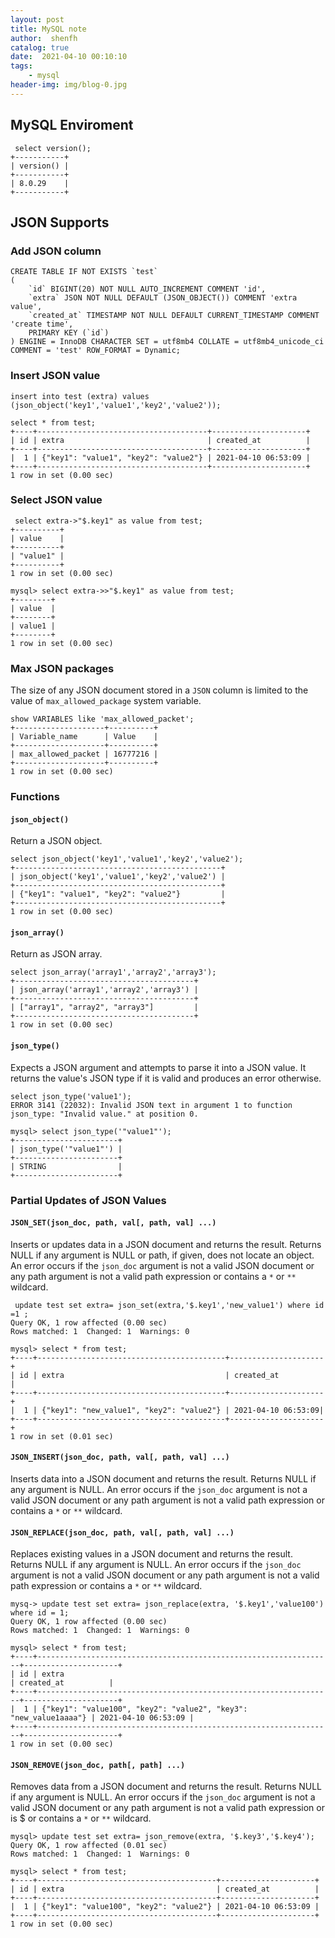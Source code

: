 ```yaml
---
layout: post
title: MySQL note
author:  shenfh
catalog: true
date:  2021-04-10 00:10:10
tags:
    - mysql
header-img: img/blog-0.jpg
---
```



## MySQL Enviroment

```shell
 select version();
+-----------+
| version() |
+-----------+
| 8.0.29    |
+-----------+
```

## JSON Supports

### Add JSON column

```shell
CREATE TABLE IF NOT EXISTS `test`
(
    `id` BIGINT(20) NOT NULL AUTO_INCREMENT COMMENT 'id',
    `extra` JSON NOT NULL DEFAULT (JSON_OBJECT()) COMMENT 'extra value',
    `created_at` TIMESTAMP NOT NULL DEFAULT CURRENT_TIMESTAMP COMMENT 'create time',
    PRIMARY KEY (`id`)
) ENGINE = InnoDB CHARACTER SET = utf8mb4 COLLATE = utf8mb4_unicode_ci COMMENT = 'test' ROW_FORMAT = Dynamic;
```

### Insert JSON value
```shell
insert into test (extra) values (json_object('key1','value1','key2','value2'));

select * from test;
+----+--------------------------------------+---------------------+
| id | extra                                | created_at          |
+----+--------------------------------------+---------------------+
|  1 | {"key1": "value1", "key2": "value2"} | 2021-04-10 06:53:09 |
+----+--------------------------------------+---------------------+
1 row in set (0.00 sec)
```

### Select JSON value

```shell
 select extra->"$.key1" as value from test;
+----------+
| value    |
+----------+
| "value1" |
+----------+
1 row in set (0.00 sec)

mysql> select extra->>"$.key1" as value from test;
+--------+
| value  |
+--------+
| value1 |
+--------+
1 row in set (0.00 sec)
```

### Max JSON packages

The size of any JSON document stored in a `JSON` column is limited to the value of `max_allowed_package` system variable.

```shell
show VARIABLES like 'max_allowed_packet';
+--------------------+----------+
| Variable_name      | Value    |
+--------------------+----------+
| max_allowed_packet | 16777216 |
+--------------------+----------+
1 row in set (0.00 sec)
```

### Functions

#### `json_object()` 
Return a JSON object.

```shell
select json_object('key1','value1','key2','value2');
+----------------------------------------------+
| json_object('key1','value1','key2','value2') |
+----------------------------------------------+
| {"key1": "value1", "key2": "value2"}         |
+----------------------------------------------+
1 row in set (0.00 sec)
```

#### `json_array()` 
Return as JSON array.

```shell
select json_array('array1','array2','array3');
+----------------------------------------+
| json_array('array1','array2','array3') |
+----------------------------------------+
| ["array1", "array2", "array3"]         |
+----------------------------------------+
1 row in set (0.00 sec)
```

#### `json_type()` 
 Expects a JSON argument and attempts to parse it into a JSON value. It returns the value's JSON type if it is valid and produces an error otherwise.

```shell
select json_type('value1');
ERROR 3141 (22032): Invalid JSON text in argument 1 to function json_type: "Invalid value." at position 0.

mysql> select json_type('"value1"');
+-----------------------+
| json_type('"value1"') |
+-----------------------+
| STRING                |
+-----------------------+

```



### Partial Updates of JSON Values
 

#### `JSON_SET(json_doc, path, val[, path, val] ...)` 
 
Inserts or updates data in a JSON document and returns the result. Returns NULL if any argument is NULL or path, if given, does not locate an object. An error occurs if the `json_doc` argument is not a valid JSON document or any path argument is not a valid path expression or contains a `*` or `**` wildcard.

```
 update test set extra= json_set(extra,'$.key1','new_value1') where id =1 ;
Query OK, 1 row affected (0.00 sec)
Rows matched: 1  Changed: 1  Warnings: 0

mysql> select * from test;
+----+------------------------------------------+---------------------+
| id | extra                                    | created_at          |
+----+------------------------------------------+---------------------+
|  1 | {"key1": "new_value1", "key2": "value2"} | 2021-04-10 06:53:09|
+----+------------------------------------------+---------------------+
1 row in set (0.01 sec)
```

#### `JSON_INSERT(json_doc, path, val[, path, val] ...)`

Inserts data into a JSON document and returns the result. Returns NULL if any argument is NULL. An error occurs if the `json_doc` argument is not a valid JSON document or any path argument is not a valid path expression or contains a `*` or `**` wildcard.

#### `JSON_REPLACE(json_doc, path, val[, path, val] ...)`

Replaces existing values in a JSON document and returns the result. Returns NULL if any argument is NULL. An error occurs if the `json_doc` argument is not a valid JSON document or any path argument is not a valid path expression or contains a `*` or `**` wildcard.

```shell
mysq-> update test set extra= json_replace(extra, '$.key1','value100') where id = 1;
Query OK, 1 row affected (0.00 sec)
Rows matched: 1  Changed: 1  Warnings: 0

mysql> select * from test;
+----+------------------------------------------------------------------+---------------------+
| id | extra                                                            | created_at          |
+----+------------------------------------------------------------------+---------------------+
|  1 | {"key1": "value100", "key2": "value2", "key3": "new_value1aaaa"} | 2021-04-10 06:53:09 |
+----+------------------------------------------------------------------+---------------------+
1 row in set (0.00 sec)
```

#### `JSON_REMOVE(json_doc, path[, path] ...)`

Removes data from a JSON document and returns the result. Returns NULL if any argument is NULL. An error occurs if the `json_doc` argument is not a valid JSON document or any path argument is not a valid path expression or is $ or contains a `*` or `**` wildcard.


```shell
mysql> update test set extra= json_remove(extra, '$.key3','$.key4');
Query OK, 1 row affected (0.01 sec)
Rows matched: 1  Changed: 1  Warnings: 0

mysql> select * from test;
+----+----------------------------------------+---------------------+
| id | extra                                  | created_at          |
+----+----------------------------------------+---------------------+
|  1 | {"key1": "value100", "key2": "value2"} | 2021-04-10 06:53:09 |
+----+----------------------------------------+---------------------+
1 row in set (0.00 sec)

```